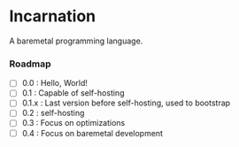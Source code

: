 # Incarnation

A baremetal programming language.

### Roadmap

- [ ] 0.0   : Hello, World!
- [ ] 0.1   : Capable of self-hosting
- [ ] 0.1.x : Last version before self-hosting, used to bootstrap
- [ ] 0.2   : self-hosting
- [ ] 0.3   : Focus on optimizations
- [ ] 0.4   : Focus on baremetal development
